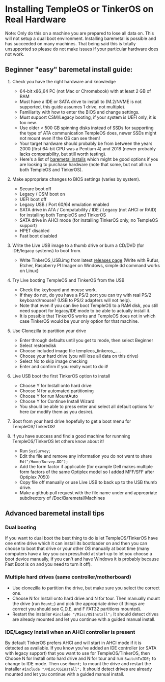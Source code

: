 # Installing TempleOS or TinkerOS on Real Hardware

Note: Only do this on a machine you are prepared to lose all data on.  This will not setup a dual boot environment.  Installing baremetal is possible and has succeeded on many machines.  That being said this is totally unsupported so please do not make issues if your particular hardware does not work.

## Beginner "easy" baremetal install guide:

1) Check you have the right hardware and knowledge
   - 64-bit x86_64 PC (not Mac or Chromebook) with at least 2 GB of RAM
   - Must have a IDE or SATA drive to install to (M.2/NVME is not supported, this guide assumes 1 drive, not multiple).
   - Familiarity with how to enter the BIOS and change settings.
   - Must support CSM/Legacy booting, if your system is UEFI only, it is too new.
   - Use older < 500 GB spinning disks instead of SSDs for supporting the type of ATA communication TempleOS does, newer SSDs might not mount even if the OS can see them!
   - Your target hardware should probably be from between the years 2000 (first 64-bit CPU was a Pentium 4) and 2018 (newer probably lacks compatability, but still worth testing).
   - Here's a list of [baremetal installs](https://tinkeros.github.io/WbGit/Doc/Baremetal/Baremetal.html) which might be good options if you are looking to purchase hardware (note that some, but not all run both TempleOS and TinkerOS).
   
3) Make appropriate changes to BIOS settings (varies by system).
   - Secure boot off
   - Legacy / CSM boot on
   - UEFI boot off
   - Legacy USB / Port 60/64 emulation enabled
   - SATA drive in ATA / Compatability / IDE / Legacy (not AHCI or RAID) for installing both TempleOS and TinkerOS
   - SATA drive in AHCI mode (for installing TinkerOS only, no TempleOS support)
   - HPET disabled
   - Fast boot disabled

4) Write the Live USB image to a thumb drive or burn a CD/DVD (for IDE/legacy systems) to boot from.
   - Write TinkerOS_USB.img from latest [releases page](https://github.com/tinkeros/TinkerOS/releases)
     (Write with Rufus, Etcher, Raspberry PI Imager on Windows, simple dd command works on Linux)

5) Try Live booting TempleOS and TinkerOS from the USB
   - Check the keyboard and mouse work.
   - If they do not, do you have a PS/2 port you can try with real PS/2 keyboard/mouse? (USB to PS/2 adapters will not help).
   - Note that even if you can live boot TempleOS to a RAM disk, you still need support for legacy/IDE mode to be able to actually install it.
   - It is possible that TinkerOS works and TempleOS does not in which case TinkerOS would be your only option for that machine.

6) Use Clonezilla to partition your drive
   - Enter through defaults until you get to mode, then select Beginner
   - Select restoredisk
   - Choose included image file templeos_tinkeros_.....
   - Choose your hard drive (you will lose all data on this drive)
   - Select No to skip image checking
   - Enter and confirm if you really want to do it!
     
7) Live USB boot the first TinkerOS option to install
   - Choose Y for Install onto hard drive
   - Choose N for automated partitioning
   - Choose Y for run MountAuto
   - Choose Y for Continue Install Wizard
   - You should be able to press enter and select all default options for here (or modify them as you desire).

8) Boot from your hard drive hopefully to get a boot menu for TempleOS/TinkerOS!

9) If you have success and find a good machine for runnning TempleOS/TinkerOS let others know about it!
   - Run `SysSurvey;`
   - Edit the file and remove any information you do not want to share `Ed("/Home/Survey.DD");`
   - Add the form factor if applicable (for example Dell makes multiple form factors of the same Optiplex model so I added MFF/SFF after Optiplex 7050)
   - Copy file off manually or use Live USB to back up to the USB thumb drive.
   - Make a github pull request with the file name under and appropriate subdirectory of /Doc/Baremetal/Machines

## Advanced baremetal install tips

### Dual booting
  If you want to dual boot the best thing to do is let TempleOS/TinkerOS have one entire drive which it can install its bootloader on and then you can choose to boot that drive or your other OS manually at boot time (many computers have a key you can press/hold at start-up to let you choose a boot device manually, if you can't and have Windows it is probably because Fast Boot is on and you need to turn it off).

### Multiple hard drives (same controller/motherboard)
  - Use clonezilla to partition the drive, but make sure you select the correct one.
  - Choose N for Install onto hard drive and N for tour.  Then manually mount the drive (run `Mount;`) and pick the appropriate drive (if things are correct you should see C,D,E, and F FAT32 partitions mounted).
  - Restart the installer `#include "/Misc/OSInstall";` It should detect drives are already mounted and let you continue with a guided manual install.

### IDE/Legacy install when an AHCI controller is present
  By default TinkerOS prefers AHCI and will start in AHCI mode if it is detected as available.  If you know you've added an IDE controller (or SATA with legacy support) that you want to use for TempleOS/TinkerOS, then Choose N for Install onto hard drive and N for tour and run `SwitchToIDE;` to change to IDE mode.  Then use `Mount;` to mount the drive and restart the installer `#include "/Misc/OSInstall";` It should detect drives are already mounted and let you continue with a guided manual install.
